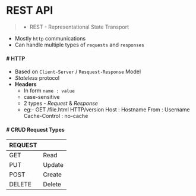 # REST API

> - REST - Representational State Transport

- Mostly `http` communications
- Can handle multiple types of `requests` and `responses` 

#### # HTTP

- Based on `Client-Server` / `Resquest-Response` Model
- *Stateless* protocol
- **Headers**
    - In form `name : value`
    - case-sensitive
    - 2 types - *Request* & *Response*
    - eg:- GET /file.html HTTP/version
           Host : Hostname
           From : Username
           Cache-Control : no-cache 
 
 #### # CRUD Request Types
 
| REQUEST | | 
|-|-|
| GET | Read |
| PUT | Update |
| POST | Create |
| DELETE | Delete |

